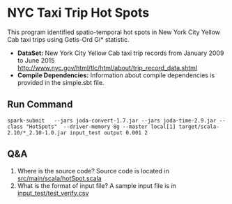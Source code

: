 # NYC Taxi Trip Hot Spots

This program identified spatio-temporal hot spots in New York City Yellow Cab taxi trips using Getis-Ord Gi* statistic.
* __DataSet:__  New York City Yellow Cab taxi trip records from January 2009 to June 2015
http://www.nyc.gov/html/tlc/html/about/trip_record_data.shtml
* __Compile Dependencies:__ Information about compile dependencies is provided in the simple.sbt file.

## Run Command
```
spark-submit   --jars joda-convert-1.7.jar --jars joda-time-2.9.jar --class "HotSpots"  --driver-memory 8g --master local[1] target/scala-2.10/*_2.10-1.0.jar input_test output 0.001 2
```

## Q&A

1.  Where is the source code?
Source code is located in [src/main/scala/hotSpot.scala](https://github.com/yiic/NYC-Hot-Spots/blob/master/src/main/scala/HotSpot.scala)
2. What is the format of input file?
A sample input file is in [input_test/test_verify.csv](https://github.com/yiic/NYC-Hot-Spots/blob/master/input_test/test_verify.csv)

	
